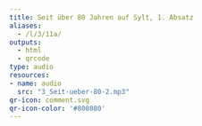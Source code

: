 ```yaml
---
title: Seit über 80 Jahren auf Sylt, 1. Absatz
aliases:
  - /l/3/11a/
outputs:
  - html
  - qrcode
type: audio
resources:
- name: audio
  src: "3_Seit-ueber-80-2.mp3"
qr-icon: comment.svg
qr-icon-color: '#808080'
---
```

